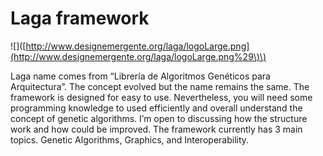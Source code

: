 # Laga framework

!\[\]\([http://www.designemergente.org/laga/logoLarge.png](http://www.designemergente.org/laga/logoLarge.png%29\)\)

Laga name comes from “Librería de Algoritmos Genéticos para Arquitectura”. The concept evolved but the name remains the same. The framework is designed for easy to use. Nevertheless, you will need some programming knowledge to used efficiently and overall understand the concept of genetic algorithms. I’m open to discussing how the structure work and how could be improved. The framework currently has 3 main topics. Genetic Algorithms, Graphics, and Interoperability.

